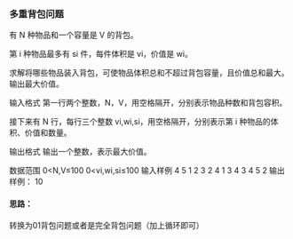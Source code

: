 ### 多重背包问题
有 N 种物品和一个容量是 V 的背包。

第 i 种物品最多有 si 件，每件体积是 vi，价值是 wi。

求解将哪些物品装入背包，可使物品体积总和不超过背包容量，且价值总和最大。
输出最大价值。

输入格式
第一行两个整数，N，V，用空格隔开，分别表示物品种数和背包容积。

接下来有 N 行，每行三个整数 vi,wi,si，用空格隔开，分别表示第 i 种物品的体积、价值和数量。

输出格式
输出一个整数，表示最大价值。

数据范围
0<N,V≤100
0<vi,wi,si≤100
输入样例
4 5
1 2 3
2 4 1
3 4 3
4 5 2
输出样例：
10

#### 思路：
转换为01背包问题或者是完全背包问题（加上循环即可）